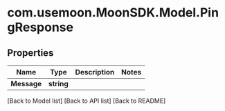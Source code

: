 # com.usemoon.MoonSDK.Model.PingResponse

## Properties

| Name        | Type       | Description | Notes |
| ----------- | ---------- | ----------- | ----- |
| **Message** | **string** |             |       |

\[Back to Model list] \[Back to API list] \[Back to README]
